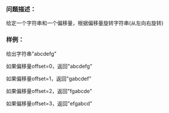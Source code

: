 ### 问题描述：
给定一个字符串和一个偏移量，根据偏移量旋转字符串(从左向右旋转)

### 样例：
给出字符串"abcdefg"

如果偏移量offset=0，返回"abcdefg"

如果偏移量offset=1，返回"gabcdef"

如果偏移量offset=2，返回"fgabcde"

如果偏移量offset=3，返回"efgabcd"